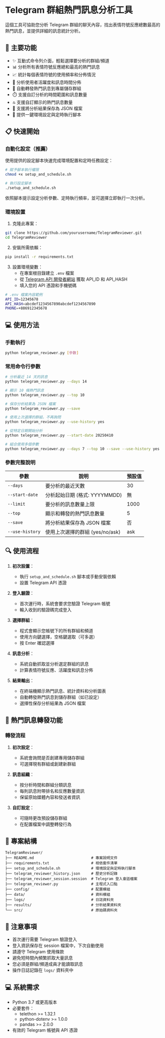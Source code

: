 # Telegram 群組熱門訊息分析工具

這個工具可協助您分析 Telegram 群組的聊天內容，找出表情符號反應總數最高的熱門訊息，並提供詳細的訊息統計分析。

## 🚀 主要功能

- ✨ 互動式命令列介面，輕鬆選擇要分析的群組/頻道
- 📊 分析所有表情符號反應總和最高的熱門訊息
- 📈 統計每個表情符號的使用頻率和分佈情況
- 👥 分析使用者活躍度和訊息時間分佈
- 🔄 自動轉發熱門訊息到專屬儲存群組
- ⏱️ 支援自訂分析的時間範圍和訊息數量
- 🔝 支援自訂顯示的熱門訊息數量
- 📂 支援將分析結果保存為 JSON 檔案
- 🤖 提供一鍵環境設定與定時執行腳本

## 📋 快速開始

### 自動化設定（推薦）

使用提供的設定腳本快速完成環境配置和定時任務設定：

```bash
# 賦予腳本執行權限
chmod +x setup_and_schedule.sh

# 執行設定腳本
./setup_and_schedule.sh
```

依照腳本提示設定分析參數、定時執行頻率，並可選擇立即執行一次分析。

### 環境設置

1. 克隆此專案：
```bash
git clone https://github.com/yourusername/TelegramReviewer.git
cd TelegramReviewer
```

2. 安裝所需依賴：
```bash
pip install -r requirements.txt
```

3. 設置環境變數：
   - 在專案根目錄建立 `.env` 檔案
   - 從 [Telegram API 開發者網站](https://my.telegram.org/apps) 獲取 API_ID 和 API_HASH
   - 填入您的 API 憑證和手機號碼

```bash
# .env 檔案內容範例
API_ID=12345678
API_HASH=abcdef1234567890abcdef1234567890
PHONE=+886912345678
```

## 💻 使用方法

### 手動執行

```bash
python telegram_reviewer.py [參數]
```

### 常用命令行參數

```bash
# 分析最近 14 天的訊息
python telegram_reviewer.py --days 14

# 顯示 10 條熱門訊息
python telegram_reviewer.py --top 10

# 保存分析結果為 JSON 檔案
python telegram_reviewer.py --save

# 使用上次選擇的群組，不再詢問
python telegram_reviewer.py --use-history yes

# 從特定日期開始分析
python telegram_reviewer.py --start-date 20250410

# 組合使用多個參數
python telegram_reviewer.py --days 7 --top 10 --save --use-history yes
```

### 參數完整說明

| 參數 | 說明 | 預設值 |
|------|------|--------|
| `--days` | 要分析的最近天數 | 30 |
| `--start-date` | 分析起始日期 (格式: YYYYMMDD) | 無 |
| `--limit` | 要分析的訊息數量上限 | 1000 |
| `--top` | 顯示和轉發的熱門訊息數量 | 5 |
| `--save` | 將分析結果保存為 JSON 檔案 | 否 |
| `--use-history` | 使用上次選擇的群組 (yes/no/ask) | ask |

## 🔍 使用流程

1. **初次設置**：
   - 執行 `setup_and_schedule.sh` 腳本或手動安裝依賴
   - 設置 Telegram API 憑證

2. **登入驗證**：
   - 首次運行時，系統會要求您驗證 Telegram 帳號
   - 輸入收到的驗證碼完成登入

3. **選擇群組**：
   - 程式會顯示您帳號下的所有群組和頻道
   - 使用方向鍵選擇，空格鍵選取（可多選）
   - 按 Enter 確認選擇

4. **訊息分析**：
   - 系統自動抓取並分析選定群組的訊息
   - 計算表情符號反應、活躍度和訊息分佈

5. **結果輸出**：
   - 在終端機顯示熱門訊息、統計資料和分析圖表
   - 自動轉發熱門訊息到儲存群組（如已設定）
   - 選擇性保存分析結果為 JSON 檔案

## 📱 熱門訊息轉發功能

### 轉發流程

1. **初次設定**：
   - 系統會詢問是否創建專用儲存群組
   - 可選擇現有群組或創建新群組

2. **訊息組織**：
   - 按分析時間和群組分類訊息
   - 每則訊息附帶排名和反應數量資訊
   - 保留原始媒體內容和發送者資訊

3. **自訂設定**：
   - 可隨時更改預設儲存群組
   - 在配置檔案中調整轉發行為

## 📁 專案結構

```
TelegramReviewer/
├── README.md                          # 專案說明文件
├── requirements.txt                   # 相依套件清單
├── setup_and_schedule.sh              # 環境設定與定時執行腳本
├── telegram_reviewer_history.json     # 歷史分析記錄
├── telegram_reviewer_session.session  # Telegram 登入會話檔案
├── telegram_reviewer.py               # 主程式入口點
├── config/                            # 配置模組
├── data/                              # 資料模組
├── logs/                              # 日誌資料夾
├── results/                           # 分析結果資料夾
└── src/                               # 原始碼資料夾
```

## 📌 注意事項

- 首次運行需要 Telegram 驗證登入
- 登入資訊保存在 session 檔案中，下次自動使用
- 請遵守 Telegram 使用條款
- 避免短時間內頻繁抓取大量訊息
- 您必須是群組/頻道成員才能讀取訊息
- 操作日誌記錄在 `logs/` 資料夾中

## 💻 系統需求

- Python 3.7 或更高版本
- 必要套件：
  - telethon >= 1.32.1
  - python-dotenv >= 1.0.0
  - pandas >= 2.0.0
- 有效的 Telegram 帳號與 API 憑證